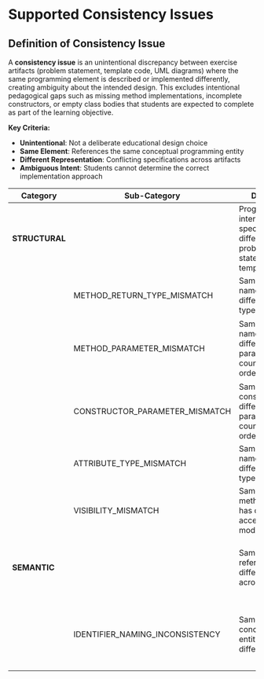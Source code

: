 # Supported Consistency Issues

## Definition of Consistency Issue

A **consistency issue** is an unintentional discrepancy between exercise artifacts (problem statement, template code, UML diagrams) where the same programming element is described or implemented differently, creating ambiguity about the intended design. This excludes intentional pedagogical gaps such as missing method implementations, incomplete constructors, or empty class bodies that students are expected to complete as part of the learning objective.

**Key Criteria:**

- **Unintentional**: Not a deliberate educational design choice
- **Same Element**: References the same conceptual programming entity
- **Different Representation**: Conflicting specifications across artifacts
- **Ambiguous Intent**: Students cannot determine the correct implementation approach

| **Category** | **Sub-Category** | **Definition** | **Example** | **Student Impact** |
|---|---|---|---|---|
| **STRUCTURAL** |  | Programming interface specifications differ between problem statement and template code | | Student cannot implement specification using provided template |
|  | METHOD_RETURN_TYPE_MISMATCH | Same method name has different return types | Problem: `int calculateTotal()` → Template: `void calculateTotal()` | Student cannot return required value from existing method |
|  | METHOD_PARAMETER_MISMATCH | Same method name has different parameter count, types, or order | Problem: `setDimensions(int width, int height)` → Template: `setDimensions(int size)` | Student cannot call method with required parameters |
|  | CONSTRUCTOR_PARAMETER_MISMATCH | Same class constructor has different parameter count, types, or order | Problem: `Engine(int power, Car car, int oil)` → Template: `Engine(int power, Car car)` | Student cannot instantiate object with required parameters |
|  | ATTRIBUTE_TYPE_MISMATCH | Same attribute name has different data types | Problem: `String name` → Template: `int name` | Student cannot store required data type in existing attribute |
|  | VISIBILITY_MISMATCH | Same method/attribute has different access modifiers | Problem: `public getBalance()` → Template: `private getBalance()` | Student cannot access method/attribute as specified |
| **SEMANTIC** |  | Same concept referenced with different names across artifacts | | Student cannot map problem statement requirements to template elements |
|  | IDENTIFIER_NAMING_INCONSISTENCY | Same conceptual entity has different names | Problem: `calculateTotal()` → Template: `getPrice()` | Student uncertain which template element implements specification requirement |
